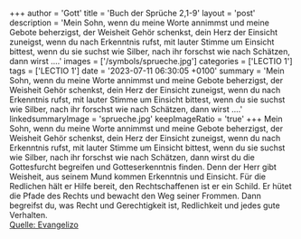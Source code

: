 +++
author = 'Gott'
title = 'Buch der Sprüche 2,1-9'
layout = 'post'
description = 'Mein Sohn, wenn du meine Worte annimmst und meine Gebote beherzigst, der Weisheit Gehör schenkst, dein Herz der Einsicht zuneigst, wenn du nach Erkenntnis rufst, mit lauter Stimme um Einsicht bittest, wenn du sie suchst wie Silber, nach ihr forschst wie nach Schätzen, dann wirst ....'
images = ['/symbols/sprueche.jpg']
categories = ['LECTIO 1']
tags = ['LECTIO 1']
date = '2023-07-11 06:30:05 +0100'
summary = 'Mein Sohn, wenn du meine Worte annimmst und meine Gebote beherzigst, der Weisheit Gehör schenkst, dein Herz der Einsicht zuneigst, wenn du nach Erkenntnis rufst, mit lauter Stimme um Einsicht bittest, wenn du sie suchst wie Silber, nach ihr forschst wie nach Schätzen, dann wirst ....'
linkedsummaryImage = 'sprueche.jpg'
keepImageRatio = 'true'
+++
Mein Sohn, wenn du meine Worte annimmst und meine Gebote beherzigst,
der Weisheit Gehör schenkst, dein Herz der Einsicht zuneigst,
wenn du nach Erkenntnis rufst, mit lauter Stimme um Einsicht bittest,
wenn du sie suchst wie Silber, nach ihr forschst wie nach Schätzen,
dann wirst du die Gottesfurcht begreifen und Gotteserkenntnis finden.<!--more-->
Denn der Herr gibt Weisheit, aus seinem Mund kommen Erkenntnis und Einsicht.
Für die Redlichen hält er Hilfe bereit, den Rechtschaffenen ist er ein Schild.
Er hütet die Pfade des Rechts und bewacht den Weg seiner Frommen.
Dann begreifst du, was Recht und Gerechtigkeit ist, Redlichkeit und jedes gute Verhalten.<br> [Quelle: Evangelizo](https://evangeliumtagfuertag.org/DE/gospel)